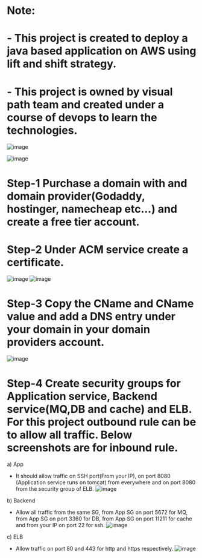 # Note:
# - This project is created to deploy a java based application on AWS using lift and shift strategy.
# - This project is owned by visual path team and created under a course of devops to learn the technologies.
![image](https://github.com/aishwaryjoshi26/DevopsProjects/assets/99661517/4b2488db-614e-4d45-9d43-4c9bb49389a8)
 
![image](https://github.com/aishwaryjoshi26/DevopsProjects/assets/99661517/7bdea064-cd5f-4217-82d9-cf48ffcf72bd)

# Step-1 Purchase a domain with and domain provider(Godaddy, hostinger, namecheap etc...) and create a free tier account.
# Step-2 Under ACM service create a certificate.
![image](https://github.com/aishwaryjoshi26/DevopsProjects/assets/99661517/678a9c89-739a-4911-aeb6-4e4adb329bfa)
![image](https://github.com/aishwaryjoshi26/DevopsProjects/assets/99661517/b6812d0b-3d39-4ece-8623-c7bffc75782d)
# Step-3 Copy the CName and CName value and add a DNS entry under your domain in your domain providers account.
![image](https://github.com/aishwaryjoshi26/DevopsProjects/assets/99661517/0a23a77b-e0a6-49ee-874f-b73d10617321)
# Step-4 Create security groups for Application service, Backend service(MQ,DB and cache) and ELB. For this project outbound rule can be to allow all traffic. Below screenshots are for inbound rule.
a) App
- It should allow traffic on SSH port(From your IP), on port 8080 (Application service runs on tomcat) from everywhere and on port 8080 from the security group of ELB.
![image](https://github.com/aishwaryjoshi26/DevopsProjects/assets/99661517/3738a3d9-9c03-4260-a33c-ffe285d7a032)

b) Backend
- Allow all traffic from the same SG, from App SG on port 5672 for MQ, from App SG on port 3360 for DB, from App SG on port 11211 for cache and from your IP on port 22 for ssh. 
![image](https://github.com/aishwaryjoshi26/DevopsProjects/assets/99661517/c0c06d0e-ee89-4f31-867f-645c6d88cff6)

c) ELB
- Allow traffic on port 80 and 443 for http and https respectively.
![image](https://github.com/aishwaryjoshi26/DevopsProjects/assets/99661517/4a8bf05b-0872-4e7c-805b-5b4af4b48978)


